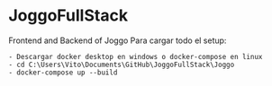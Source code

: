 # JoggoFullStack
Frontend and Backend of Joggo
Para cargar todo el setup: 

    - Descargar docker desktop en windows o docker-compose en linux
    - cd C:\Users\Vito\Documents\GitHub\JoggoFullStack\Joggo
    - docker-compose up --build 

